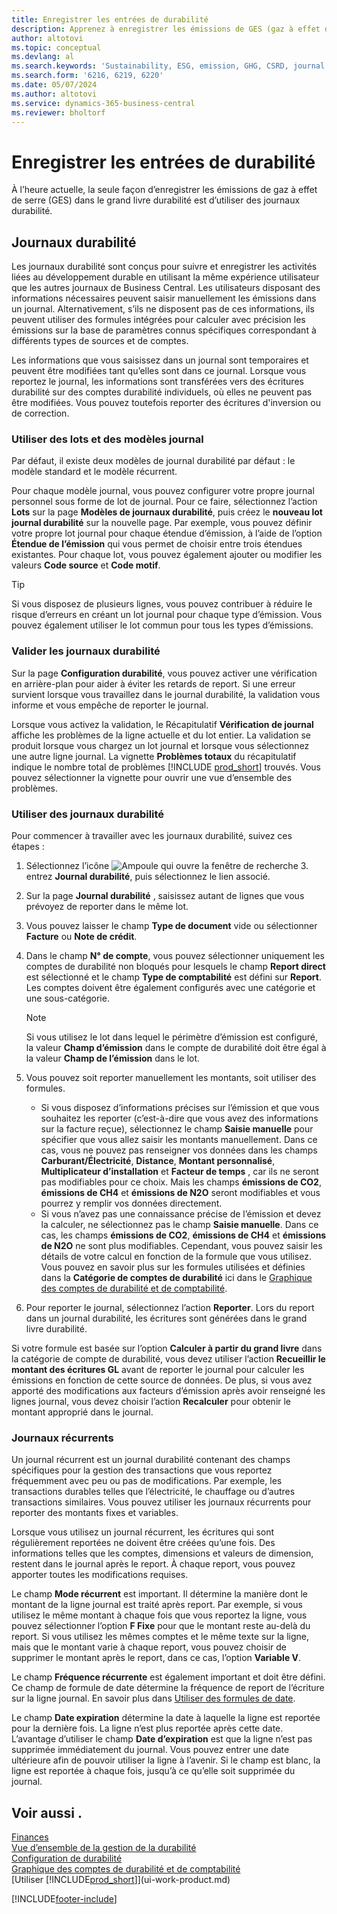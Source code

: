 ```yaml
---
title: Enregistrer les entrées de durabilité
description: Apprenez à enregistrer les émissions de GES (gaz à effet de serre).
author: altotovi
ms.topic: conceptual
ms.devlang: al
ms.search.keywords: 'Sustainability, ESG, emission, GHG, CSRD, journal'
ms.search.form: '6216, 6219, 6220'
ms.date: 05/07/2024
ms.author: altotovi
ms.service: dynamics-365-business-central
ms.reviewer: bholtorf
---
```


# Enregistrer les entrées de durabilité

À l’heure actuelle, la seule façon d’enregistrer les émissions de gaz à effet de serre (GES) dans le grand livre durabilité est d’utiliser des journaux durabilité.

## Journaux durabilité

Les journaux durabilité sont conçus pour suivre et enregistrer les activités liées au développement durable en utilisant la même expérience utilisateur que les autres journaux de Business Central. Les utilisateurs disposant des informations nécessaires peuvent saisir manuellement les émissions dans un journal. Alternativement, s’ils ne disposent pas de ces informations, ils peuvent utiliser des formules intégrées pour calculer avec précision les émissions sur la base de paramètres connus spécifiques correspondant à différents types de sources et de comptes.

Les informations que vous saisissez dans un journal sont temporaires et peuvent être modifiées tant qu’elles sont dans ce journal. Lorsque vous reportez le journal, les informations sont transférées vers des écritures durabilité sur des comptes durabilité individuels, où elles ne peuvent pas être modifiées. Vous pouvez toutefois reporter des écritures d'inversion ou de correction.

### Utiliser des lots et des modèles journal

Par défaut, il existe deux modèles de journal durabilité par défaut : le modèle standard et le modèle récurrent.

Pour chaque modèle journal, vous pouvez configurer votre propre journal personnel sous forme de lot de journal. Pour ce faire, sélectionnez l’action **Lots** sur la page **Modèles de journaux durabilité**, puis créez le **nouveau lot journal durabilité** sur la nouvelle page. Par exemple, vous pouvez définir votre propre lot journal pour chaque étendue d’émission, à l’aide de l’option **Étendue de l’émission** qui vous permet de choisir entre trois étendues existantes. Pour chaque lot, vous pouvez également ajouter ou modifier les valeurs **Code source** et **Code motif**.

> [!TIP]
> Si vous disposez de plusieurs lignes, vous pouvez contribuer à réduire le risque d’erreurs en créant un lot journal pour chaque type d’émission. Vous pouvez également utiliser le lot commun pour tous les types d’émissions.

### Valider les journaux durabilité

Sur la page **Configuration durabilité**, vous pouvez activer une vérification en arrière-plan pour aider à éviter les retards de report. Si une erreur survient lorsque vous travaillez dans le journal durabilité, la validation vous informe et vous empêche de reporter le journal.

Lorsque vous activez la validation, le Récapitulatif **Vérification de journal** affiche les problèmes de la ligne actuelle et du lot entier. La validation se produit lorsque vous chargez un lot journal et lorsque vous sélectionnez une autre ligne journal. La vignette **Problèmes totaux** du récapitulatif indique le nombre total de problèmes [!INCLUDE [prod_short](includes/prod_short.md)] trouvés. Vous pouvez sélectionner la vignette pour ouvrir une vue d’ensemble des problèmes.

### Utiliser des journaux durabilité

Pour commencer à travailler avec les journaux durabilité, suivez ces étapes :

1. Sélectionnez l’icône ![Ampoule qui ouvre la fenêtre de recherche 3.](media/ui-search/search_small.png "Dites-moi ce que vous voulez faire") entrez **Journal durabilité**, puis sélectionnez le lien associé.
2. Sur la page **Journal durabilité** , saisissez autant de lignes que vous prévoyez de reporter dans le même lot.
3. Vous pouvez laisser le champ **Type de document** vide ou sélectionner **Facture** ou **Note de crédit**.
4. Dans le champ **N° de compte**, vous pouvez sélectionner uniquement les comptes de durabilité non bloqués pour lesquels le champ **Report direct** est sélectionné et le champ **Type de comptabilité** est défini sur **Report**. Les comptes doivent être également configurés avec une catégorie et une sous-catégorie.

    > [!NOTE]
    > Si vous utilisez le lot dans lequel le périmètre d’émission est configuré, la valeur **Champ d’émission** dans le compte de durabilité doit être égal à la valeur **Champ de l’émission** dans le lot.

5. Vous pouvez soit reporter manuellement les montants, soit utiliser des formules.

    - Si vous disposez d’informations précises sur l’émission et que vous souhaitez les reporter (c’est-à-dire que vous avez des informations sur la facture reçue), sélectionnez le champ **Saisie manuelle** pour spécifier que vous allez saisir les montants manuellement. Dans ce cas, vous ne pouvez pas renseigner vos données dans les champs **Carburant/Électricité**, **Distance**, **Montant personnalisé**, **Multiplicateur d’installation** et **Facteur de temps** , car ils ne seront pas modifiables pour ce choix. Mais les champs **émissions de CO2**, **émissions de CH4** et **émissions de N2O** seront modifiables et vous pourrez y remplir vos données directement.
    - Si vous n’avez pas une connaissance précise de l’émission et devez la calculer, ne sélectionnez pas le champ **Saisie manuelle**. Dans ce cas, les champs **émissions de CO2**, **émissions de CH4** et **émissions de N2O** ne sont plus modifiables. Cependant, vous pouvez saisir les détails de votre calcul en fonction de la formule que vous utilisez. Vous pouvez en savoir plus sur les formules utilisées et définies dans la **Catégorie de comptes de durabilité** ici dans le [Graphique des comptes de durabilité et de comptabilité](finance-sustainability-accounts-ledger.md#account-categories).

6. Pour reporter le journal, sélectionnez l’action **Reporter**. Lors du report dans un journal durabilité, les écritures sont générées dans le grand livre durabilité.

Si votre formule est basée sur l’option **Calculer à partir du grand livre** dans la catégorie de compte de durabilité, vous devez utiliser l’action **Recueillir le montant des écritures GL** avant de reporter le journal pour calculer les émissions en fonction de cette source de données. De plus, si vous avez apporté des modifications aux facteurs d’émission après avoir renseigné les lignes journal, vous devez choisir l’action **Recalculer** pour obtenir le montant approprié dans le journal.

### Journaux récurrents

Un journal récurrent est un journal durabilité contenant des champs spécifiques pour la gestion des transactions que vous reportez fréquemment avec peu ou pas de modifications. Par exemple, les transactions durables telles que l’électricité, le chauffage ou d’autres transactions similaires. Vous pouvez utiliser les journaux récurrents pour reporter des montants fixes et variables.

Lorsque vous utilisez un journal récurrent, les écritures qui sont régulièrement reportées ne doivent être créées qu’une fois. Des informations telles que les comptes, dimensions et valeurs de dimension, restent dans le journal après le report. À chaque report, vous pouvez apporter toutes les modifications requises.

Le champ **Mode récurrent** est important. Il détermine la manière dont le montant de la ligne journal est traité après report. Par exemple, si vous utilisez le même montant à chaque fois que vous reportez la ligne, vous pouvez sélectionner l’option **F Fixe** pour que le montant reste au-delà du report. Si vous utilisez les mêmes comptes et le même texte sur la ligne, mais que le montant varie à chaque report, vous pouvez choisir de supprimer le montant après le report, dans ce cas, l’option **Variable V**.

Le champ **Fréquence récurrente** est également important et doit être défini. Ce champ de formule de date détermine la fréquence de report de l’écriture sur la ligne journal. En savoir plus dans [Utiliser des formules de date](ui-enter-date-ranges.md#use-date-formulas).

Le champ **Date expiration** détermine la date à laquelle la ligne est reportée pour la dernière fois. La ligne n’est plus reportée après cette date. L’avantage d’utiliser le champ **Date d’expiration** est que la ligne n’est pas supprimée immédiatement du journal. Vous pouvez entrer une date ultérieure afin de pouvoir utiliser la ligne à l’avenir. Si le champ est blanc, la ligne est reportée à chaque fois, jusqu’à ce qu’elle soit supprimée du journal.

## Voir aussi .

[Finances](finance.md)  
[Vue d’ensemble de la gestion de la durabilité](finance-manage-sustainability.md)  
[Configuration de durabilité](finance-sustainability-setup.md)  
[Graphique des comptes de durabilité et de comptabilité](finance-sustainability-accounts-ledger.md)  
[Utiliser [!INCLUDE[prod_short](includes/prod_short.md)]](ui-work-product.md)  

[!INCLUDE[footer-include](includes/footer-banner.md)]
